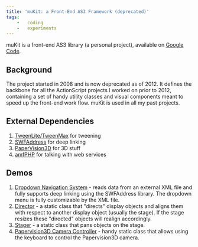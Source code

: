 ```yaml
---
title: 'muKit: a Front-End AS3 Framework (deprecated)'
tags:
    -   coding
    -   experiments
---
```


muKit is a front-end AS3 library (a personal project), available on [Google Code](http://code.google.com/p/mukit/).

## Background

The project started in 2008 and is now deprecated as of 2012. It defines the backbone for all the ActionScript projects I worked on prior to 2012, containing a set of handy utility classes and visual components meant to speed up the front-end work flow. muKit is used in all my past projects.

## External Dependencies

1.  [TweenLite/TweenMax](http://www.greensock.com/tweenlite/) for tweening
2.  [SWFAddress](http://www.asual.com/swfaddress/) for deep linking
3.  [PaperVision3D](http://blog.papervision3d.org) for 3D stuff
4.  [amfPHP](http://www.silexlabs.org/amfphp/) for talking with web services

## Demos

1.  [Dropdown Navigation System](http://v3.6.andrewwei.mu/#/experiment/mukitdropdownnavigationsystem) - reads data from an external XML file and fully supports deep linking using the SWFAddress library. The dropdown menu is fully customizable by the XML file.
2.  [Director](href="http://v3.6.andrewwei.mu/#/experiment/mukitdirector) - a static class that "directs" display objects and aligns them with respect to another display object (usually the stage). If the stage resizes these "directed" objects will realign accordingly.
3.  [Stager](href="http://v3.6.andrewwei.mu/#/experiment/mukitstager) - a static class that pans objects on the stage.
4.  [Papervision3D Camera Controller](href="http://v3.6.andrewwei.mu/#/experiment/mukitpv3dcameracontroller) - handy static class that allows using the keyboard to control the Papervision3D camera.